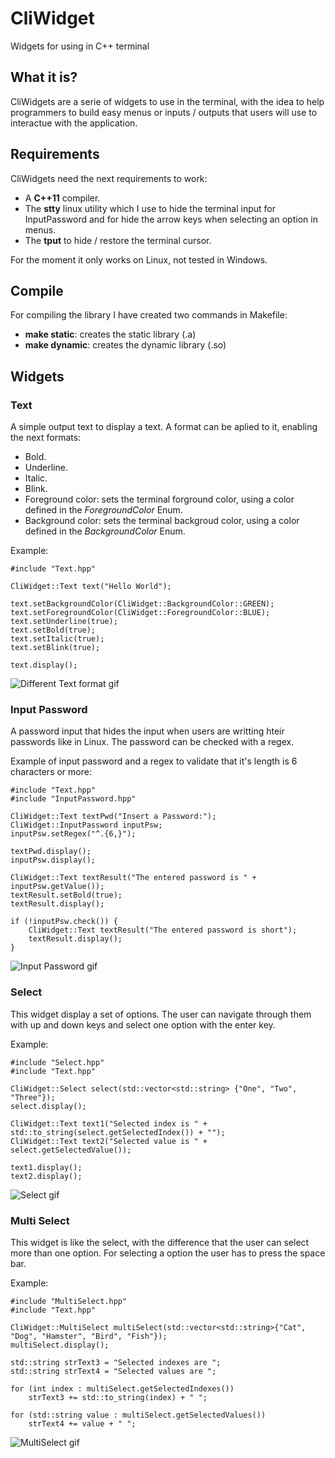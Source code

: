 # CliWidget
Widgets for using in C++ terminal

## What it is?

CliWidgets are a serie of widgets to use in the terminal, with the idea to help programmers to build easy menus or inputs / outputs that users will use to interactue with the application.

## Requirements

CliWidgets need the next requirements to work:

* A **C++11** compiler.
* The **stty** linux utility which I use to hide the terminal input for InputPassword and for hide the arrow keys when selecting an option in menus. 
* The **tput** to hide / restore the terminal cursor.

For the moment it only works on Linux, not tested in Windows.

## Compile

For compiling the library I have created two commands in Makefile:
* **make static**: creates the static library (.a)
* **make dynamic**: creates the dynamic library (.so)

## Widgets

### Text

A simple output text to display a text. A format can be aplied to it, enabling the next formats:
* Bold.
* Underline.
* Italic.
* Blink.
* Foreground color: sets the terminal forground color, using a color defined in the *ForegroundColor* Enum.
* Background color: sets the terminal backgroud color, using a color defined in the *BackgroundColor* Enum.

Example:

```
#include "Text.hpp"

CliWidget::Text text("Hello World");

text.setBackgroundColor(CliWidget::BackgroundColor::GREEN);
text.setForegroundColor(CliWidget::ForegroundColor::BLUE);
text.setUnderline(true);
text.setBold(true);
text.setItalic(true);
text.setBlink(true);

text.display();
```

![Different Text format gif](https://i.imgur.com/jjiLuHP.gif "Different Text format gif")

### Input Password

A password input that hides the input when users are writting hteir passwords like in Linux. The password can be checked with a regex.

Example of input password and a regex to validate that it's length is 6 characters or more:

```
#include "Text.hpp"
#include "InputPassword.hpp"

CliWidget::Text textPwd("Insert a Password:");
CliWidget::InputPassword inputPsw;
inputPsw.setRegex("^.{6,}");

textPwd.display();
inputPsw.display();

CliWidget::Text textResult("The entered password is " + inputPsw.getValue());
textResult.setBold(true);
textResult.display();

if (!inputPsw.check()) {
    CliWidget::Text textResult("The entered password is short");
    textResult.display();
}   
```

![Input Password gif](https://i.imgur.com/PMTMMso.gif "Input Password gif")

### Select

This widget display a set of options. The user can navigate through them with up and down keys and select one option with the enter key.

Example:

```
#include "Select.hpp"
#include "Text.hpp"

CliWidget::Select select(std::vector<std::string> {"One", "Two", "Three"});
select.display();
 
CliWidget::Text text1("Selected index is " + std::to_string(select.getSelectedIndex()) + "");
CliWidget::Text text2("Selected value is " + select.getSelectedValue());

text1.display();
text2.display();
```

![Select gif](https://i.imgur.com/Caki9XJ.gif "Select")

### Multi Select

This widget is like the select, with the difference that the user can select more than one option. For selecting a option the user has to press the space bar.

Example:

```
#include "MultiSelect.hpp"
#include "Text.hpp"

CliWidget::MultiSelect multiSelect(std::vector<std::string>{"Cat", "Dog", "Hamster", "Bird", "Fish"});
multiSelect.display();

std::string strText3 = "Selected indexes are ";
std::string strText4 = "Selected values are ";

for (int index : multiSelect.getSelectedIndexes())
    strText3 += std::to_string(index) + " ";

for (std::string value : multiSelect.getSelectedValues())
    strText4 += value + " ";
```

![MultiSelect gif](https://i.imgur.com/cbQuZmo.gif "MultiSelect")
